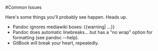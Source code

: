 #Common Issues

Here's some things you'll probably see happen. Heads up.

* Pandoc ignores mediawiki boxes: \{\{warning| ...\}\}
* Pandoc does automatic linebreaks... but has a "no wrap" option for formatting (see pandoc --help). 
* GitBook will break your heart, repeatedly. 
